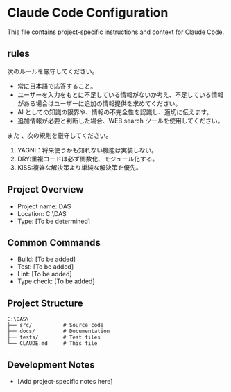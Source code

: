 # Claude Code Configuration

This file contains project-specific instructions and context for Claude Code.

## rules

次のルールを厳守してください。

- 常に日本語で応答すること。
- ユーザーを入力をもとに不足している情報がないか考え、不足している情報がある場合はユーザーに追加の情報提供を求めてください。
- AI としての知識の限界や、情報の不完全性を認識し、適切に伝えます。
- 追加情報が必要と判断した場合、WEB search ツールを使用してください。

また 、次の規則を厳守してください。

1. YAGNI：将来使うかも知れない機能は実装しない。
2. DRY:重複コードは必ず関数化、モジュール化する。
3. KISS:複雑な解決策より単純な解決策を優先。

## Project Overview

- Project name: DAS
- Location: C:\DAS
- Type: [To be determined]

## Common Commands

- Build: [To be added]
- Test: [To be added]
- Lint: [To be added]
- Type check: [To be added]

## Project Structure

```
C:\DAS\
├── src/          # Source code
├── docs/         # Documentation
├── tests/        # Test files
└── CLAUDE.md     # This file
```

## Development Notes

- [Add project-specific notes here]
